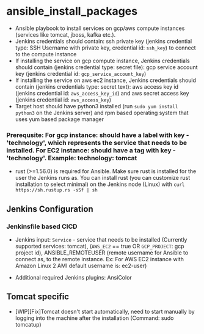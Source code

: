 # ansible_install_packages

* Ansible playbook to install services on gcp/aws compute instances (services like tomcat, jboss, kafka etc.). 
* Jenkins credentials should contain: ssh private key (jenkins credential type: SSH Username with private key, credential id: ```ssh_key```) to connect to the compute instance
* If installing the service on gcp compute instance, Jenkins credentials should contain (jenkins credential type: secret file): gcp service account key (jenkins credential id: ```gcp_service_account_key```) 
* If installing the service on aws ec2 instance, Jenkins credentials should contain (jenkins credentials type: secret text): aws access key id (jenkins credential id: ```aws_access_key_id```) and aws secret access key (jenkins credential id: ```aws_access_key```)
* Target host should have python3 installed (run `sudo yum install python3` on the Jenkins server) and rpm based operating system that uses yum based package manager

### Prerequsite: For gcp instance: should have a label with key - 'technology', which represents the service that needs to be installed. For EC2 instance: should have a tag with key - 'technology'. Example: technology: tomcat

* rust (>=1.56.0) is required for Ansible. Make sure rust is installed for the user the Jenkins runs as. You can install rust (you can customize rust installation to select minimal) on the Jenkins node (Linux) with ```curl https://sh.rustup.rs -sSf | sh```

## Jenkins Configuration
 
### Jenkinsfile based CICD

* Jenkins input: ```Service``` - service that needs to be installed (Currently supported services: tomcat), 	(```AWS_EC2``` == true OR ```GCP_PROJECT```: gcp project id), 	ANSIBLE_REMOTEUSER (remote username for Ansible to connect as, to the remote instance. Ex: For AWS EC2 instance with Amazon Linux 2 AMI default username is: ec2-user)

* Additional required Jenkins plugins: AnsiColor


## Tomcat specific

* [WIP][Fix]Tomcat doesn't start automatically, need to start manually by logging into the machine after the installation (Command: sudo tomcatup)
